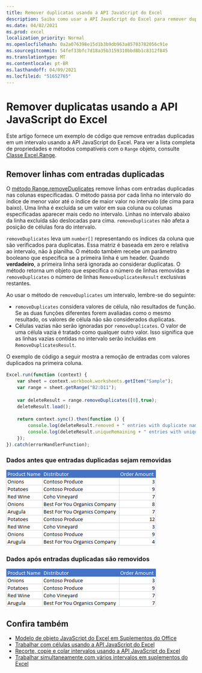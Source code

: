 ```yaml
---
title: Remover duplicatas usando a API JavaScript do Excel
description: Saiba como usar a API JavaScript do Excel para remover duplicatas.
ms.date: 04/02/2021
ms.prod: excel
localization_priority: Normal
ms.openlocfilehash: 0a2a076398e15d1b3b9db963a85703782056c91e
ms.sourcegitcommit: 54fef33bfc7d18a35b3159310bbd8b1c8312f845
ms.translationtype: MT
ms.contentlocale: pt-BR
ms.lasthandoff: 04/09/2021
ms.locfileid: "51652765"
---
```

# <a name="remove-duplicates-using-the-excel-javascript-api"></a>Remover duplicatas usando a API JavaScript do Excel

Este artigo fornece um exemplo de código que remove entradas duplicadas em um intervalo usando a API JavaScript do Excel. Para ver a lista completa de propriedades e métodos compatíveis com o `Range` objeto, consulte [Classe Excel.Range](/javascript/api/excel/excel.range).

## <a name="remove-rows-with-duplicate-entries"></a>Remover linhas com entradas duplicadas

O [método Range.removeDuplicates](/javascript/api/excel/excel.range#removeduplicates-columns--includesheader-) remove linhas com entradas duplicadas nas colunas especificadas. O método passa por cada linha no intervalo do índice de menor valor até o índice de maior valor no intervalo (de cima para baixo). Uma linha é excluída se um valor em sua coluna ou colunas especificadas aparecer mais cedo no intervalo. Linhas no intervalo abaixo da linha excluída são deslocadas para cima. `removeDuplicates` não afeta a posição de células fora do intervalo.

`removeDuplicates` leva um `number[]` representando os índices da coluna que são verificados para duplicatas. Essa matriz é baseada em zero e relativa ao intervalo, não à planilha. O método também recebe um parâmetro booleano que especifica se a primeira linha é um header. Quando **verdadeiro**, a primeira linha será ignorada ao considerar duplicatas. O método retorna um objeto que especifica o número de linhas removidas e `removeDuplicates` o número de linhas `RemoveDuplicatesResult` exclusivas restantes.

Ao usar o método de `removeDuplicates` um intervalo, lembre-se do seguinte:

- `removeDuplicates` considera valores de célula, não resultados de função. Se as duas funções diferentes forem avaliadas como o mesmo resultado, os valores de célula não são considerados duplicatas.
- Células vazias não serão ignoradas por `removeDuplicates`. O valor de uma célula vazia é tratado como qualquer outro valor. Isso significa que as linhas vazias contidas no intervalo serão incluídas em `RemoveDuplicatesResult`.

O exemplo de código a seguir mostra a remoção de entradas com valores duplicados na primeira coluna.

```js
Excel.run(function (context) {
    var sheet = context.workbook.worksheets.getItem("Sample");
    var range = sheet.getRange("B2:D11");

    var deleteResult = range.removeDuplicates([0],true);
    deleteResult.load();

    return context.sync().then(function () {
        console.log(deleteResult.removed + " entries with duplicate names removed.");
        console.log(deleteResult.uniqueRemaining + " entries with unique names remain in the range.");
    });
}).catch(errorHandlerFunction);
```

### <a name="data-before-duplicate-entries-are-removed"></a>Dados antes que entradas duplicadas sejam removidas

![Dados no Excel antes que o método remove duplicatas do intervalo tenha sido executado](../images/excel-ranges-remove-duplicates-before.png)

### <a name="data-after-duplicate-entries-are-removed"></a>Dados após entradas duplicadas são removidos

![Dados no Excel após o método remove duplicatas do intervalo ter sido executado](../images/excel-ranges-remove-duplicates-after.png)

## <a name="see-also"></a>Confira também

- [Modelo de objeto JavaScript do Excel em Suplementos do Office](excel-add-ins-core-concepts.md)
- [Trabalhar com células usando a API JavaScript do Excel](excel-add-ins-cells.md)
- [Recorte, copie e colar intervalos usando a API JavaScript do Excel](excel-add-ins-ranges-cut-copy-paste.md)
- [Trabalhar simultaneamente com vários intervalos em suplementos do Excel](excel-add-ins-multiple-ranges.md)
